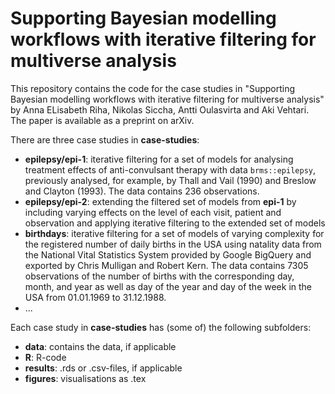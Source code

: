 # Supporting Bayesian modelling workflows with iterative filtering for multiverse analysis

This repository contains the code for the case studies in "Supporting Bayesian modelling workflows with iterative filtering for multiverse analysis" by Anna ELisabeth Riha, Nikolas Siccha, Antti Oulasvirta and Aki Vehtari.
The paper is available as a preprint on arXiv. 

There are three case studies in **case-studies**:

- **epilepsy/epi-1**: iterative filtering for a set of models for analysing treatment effects of anti-convulsant therapy with data $\texttt{brms::epilepsy}$, previously analysed, for example, by Thall and Vail (1990) and Breslow and Clayton (1993).
The data contains $236$ observations. 
- **epilepsy/epi-2**: extending the filtered set of models from **epi-1** by including varying effects on the level of each visit, patient and observation and applying iterative filtering to the extended set of models 
- **birthdays**: iterative filtering for a set of models of varying complexity for the registered number of daily births in the USA using natality data from the National Vital Statistics System provided by Google BigQuery and exported by Chris Mulligan and Robert Kern. 
The data contains $7305$ observations of the number of births with the corresponding day, month, and year as well as day of the year and day of the week in the USA from $01.01.1969$ to $31.12.1988$.
- ...

Each case study in **case-studies** has (some of) the following subfolders: 

- **data**: contains the data, if applicable 
- **R**: R-code 
- **results**: .rds or .csv-files, if applicable  
- **figures**: visualisations as .tex
